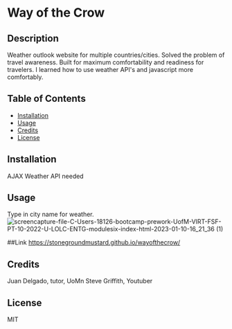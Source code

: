 # Way of the Crow

## Description

Weather outlook website for multiple countries/cities. Solved the problem of travel awareness. Built for maximum comfortability and readiness for travelers. I learned how to use weather API's and javascript more comfortably. 

## Table of Contents

- [Installation](#installation)
- [Usage](#usage)
- [Credits](#credits)
- [License](#license)

## Installation

AJAX Weather API needed

## Usage

Type in city name for weather. 
![screencapture-file-C-Users-18126-bootcamp-prework-UofM-VIRT-FSF-PT-10-2022-U-LOLC-ENTG-modulesix-index-html-2023-01-10-16_21_36 (1)](https://user-images.githubusercontent.com/114121861/211674868-927120e6-ad10-4b54-813c-6a02c834f86d.png)


##Link 
  <https://stonegroundmustard.github.io/wayofthecrow/>


## Credits

Juan Delgado, tutor, UoMn
Steve Griffith, Youtuber

## License

MIT
